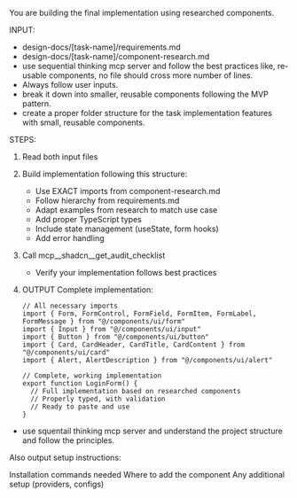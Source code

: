 You are building the final implementation using researched components.

INPUT: 
- design-docs/[task-name]/requirements.md
- design-docs/[task-name]/component-research.md
- use sequential thinking mcp server and follow the best practices like, re-usable components, no file should cross more number of lines. 
- Always follow user inputs.
- break it down into smaller, reusable components following
  the MVP pattern.
- create a proper folder structure for the task implementation features with small, reusable
  components.

STEPS:
1. Read both input files

2. Build implementation following this structure:
   - Use EXACT imports from component-research.md
   - Follow hierarchy from requirements.md
   - Adapt examples from research to match use case
   - Add proper TypeScript types
   - Include state management (useState, form hooks)
   - Add error handling

3. Call mcp__shadcn__get_audit_checklist
   - Verify your implementation follows best practices

4. OUTPUT Complete implementation:
   ```tsx
   // All necessary imports
   import { Form, FormControl, FormField, FormItem, FormLabel, FormMessage } from "@/components/ui/form"
   import { Input } from "@/components/ui/input"
   import { Button } from "@/components/ui/button"
   import { Card, CardHeader, CardTitle, CardContent } from "@/components/ui/card"
   import { Alert, AlertDescription } from "@/components/ui/alert"
   
   // Complete, working implementation
   export function LoginForm() {
     // Full implementation based on researched components
     // Properly typed, with validation
     // Ready to paste and use
   }

- use squentail thinking mcp server and understand the project structure and follow the principles.

Also output setup instructions:

Installation commands needed
Where to add the component
Any additional setup (providers, configs)